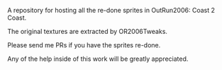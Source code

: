 A repository for hosting all the re-done sprites in OutRun2006: Coast 2 Coast.

The original textures are extracted by OR2006Tweaks.

Please send me PRs if you have the sprites re-done.

Any of the help inside of this work will be greatly appreciated.
